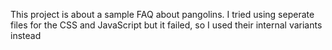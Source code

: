 This project is about a sample FAQ about pangolins. I tried using seperate files for the CSS and JavaScript but it failed, so I used their internal variants instead
